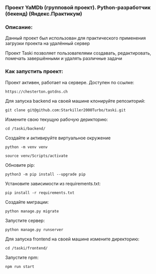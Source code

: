 ### Проект YaMDb (групповой проект). Python-разработчик (бекенд) (Яндекс.Практикум)

### Описание:
Данный проект был использован для практического применения загрузки проекта на удалённый сервер

Проект Taski позволяет пользователями создавать, редактировать, помечать завершёнными и удалять различные задачи

### Как запустить проект:

Проект активен, работает на сервере. Доступен по ссылке:
```
https://chesterton.gotdns.ch
```

Для запуска backend на своей машине клонируйте репозиторий:
```
git clone git@github.com:Starkiller2000Turbo/taski.git
```

Измените свою текущую рабочую дерикторию:
```
cd /taski/backend/
```

Создайте и активируйте виртуальное окружение

```
python -m venv venv
```

```
source venv/Scripts/activate
```

Обновите pip:
```
python3 -m pip install --upgrade pip
```

Установите зависимости из requirements.txt:

```
pip install -r requirements.txt
```

Создайте миграции:

```
python manage.py migrate
```

Запустите сервер:

```
python manage.py runserver
```

Для запуска frontend на своей машине измените директорию:
```
cd /taski/frontend/

```

Запустите npm:
```
npm run start
```
